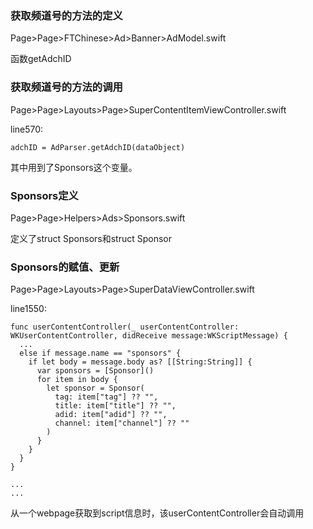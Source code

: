 ### 获取频道号的方法的定义

Page>Page>FTChinese>Ad>Banner>AdModel.swift

函数getAdchID

### 获取频道号的方法的调用
Page>Page>Layouts>Page>SuperContentItemViewController.swift

line570:
```
adchID = AdParser.getAdchID(dataObject)
```

其中用到了Sponsors这个变量。

### Sponsors定义
Page>Page>Helpers>Ads>Sponsors.swift

定义了struct Sponsors和struct Sponsor

### Sponsors的赋值、更新
Page>Page>Layouts>Page>SuperDataViewController.swift

line1550:
```
func userContentController(_ userContentController: WKUserContentController, didReceive message:WKScriptMessage) {
  ...
  else if message.name == "sponsors" {
    if let body = message.body as? [[String:String]] {
      var sponsors = [Sponsor]()
      for item in body {
        let sponsor = Sponsor(
          tag: item["tag"] ?? "",
          title: item["title"] ?? "",
          adid: item["adid"] ?? "",
          channel: item["channel"] ?? ""
        )
      }
    }
  }
}

...
...
```

从一个webpage获取到script信息时，该userContentController会自动调用